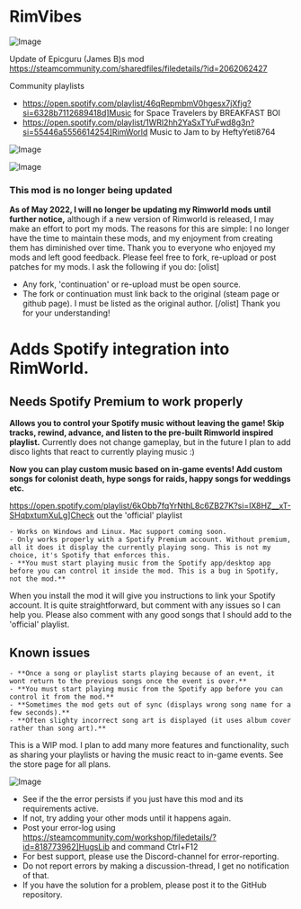 # RimVibes

![Image](https://i.imgur.com/buuPQel.png)

Update of Epicguru (James B)s mod
https://steamcommunity.com/sharedfiles/filedetails/?id=2062062427

Community playlists


- https://open.spotify.com/playlist/46qRepmbmV0hgesx7jXfjg?si=6328b7112689418d]Music for Space Travelers by BREAKFAST BOI
- https://open.spotify.com/playlist/1WRl2hh2YaSxTYuFwd8g3n?si=55446a5556614254]RimWorld Music to Jam to by HeftyYeti8764



![Image](https://i.imgur.com/pufA0kM.png)

	
![Image](https://i.imgur.com/Z4GOv8H.png)

### This mod is no longer being updated

**As of May 2022, I will no longer be updating my Rimworld mods until further notice,** although if a new version of Rimworld is released, I may make an effort to port my mods. The reasons for this are simple: I no longer have the time to maintain these mods, and my enjoyment from creating them has diminished over time. Thank you to everyone who enjoyed my mods and left good feedback.
Please feel free to fork, re-upload or post patches for my mods. I ask the following if you do:
[olist]
-  Any fork, 'continuation' or re-upload must be open source.
-  The fork or continuation must link back to the original (steam page or github page). I must be listed as the original author.
[/olist]
Thank you for your understanding!

# Adds Spotify integration into RimWorld.

## Needs Spotify Premium to work properly

**Allows you to control your Spotify music without leaving the game! Skip tracks, rewind, advance, and listen to the pre-built Rimworld inspired playlist.**
Currently does not change gameplay, but in the future I plan to add disco lights that react to currently playing music :)
 
**Now you can play custom music based on in-game events! Add custom songs for colonist death, hype songs for raids, happy songs for weddings etc.**

https://open.spotify.com/playlist/6kObb7fqYrNthL8c6ZB27K?si=lX8HZ__xT-SHqbxtumXuLg]Check out the 'official' playlist



    - Works on Windows and Linux. Mac support coming soon.
    - Only works properly with a Spotify Premium account. Without premium, all it does it display the currently playing song. This is not my choice, it's Spotify that enforces this.
    - **You must start playing music from the Spotify app/desktop app before you can control it inside the mod. This is a bug in Spotify, not the mod.**



When you install the mod it will give you instructions to link your Spotify account. It is quite straightforward, but comment with any issues so I can help you.
Please also comment with any good songs that I should add to the 'official' playlist.
  
## Known issues



    - **Once a song or playlist starts playing because of an event, it wont return to the previous songs once the event is over.**
    - **You must start playing music from the Spotify app before you can control it from the mod.**
    - **Sometimes the mod gets out of sync (displays wrong song name for a few seconds).**
    - **Often slighty incorrect song art is displayed (it uses album cover rather than song art).**



This is a WIP mod. I plan to add many more features and functionality, such as sharing your playlists or having the music react to in-game events.
See the store page for all plans.

![Image](https://i.imgur.com/PwoNOj4.png)



-  See if the the error persists if you just have this mod and its requirements active.
-  If not, try adding your other mods until it happens again.
-  Post your error-log using https://steamcommunity.com/workshop/filedetails/?id=818773962]HugsLib and command Ctrl+F12
-  For best support, please use the Discord-channel for error-reporting.
-  Do not report errors by making a discussion-thread, I get no notification of that.
-  If you have the solution for a problem, please post it to the GitHub repository.



